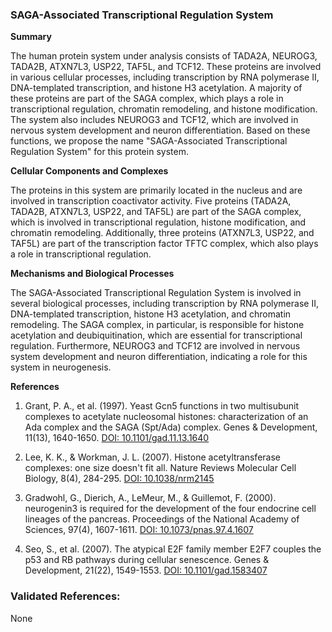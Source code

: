 ### SAGA-Associated Transcriptional Regulation System

**Summary**

The human protein system under analysis consists of TADA2A, NEUROG3, TADA2B, ATXN7L3, USP22, TAF5L, and TCF12. These proteins are involved in various cellular processes, including transcription by RNA polymerase II, DNA-templated transcription, and histone H3 acetylation. A majority of these proteins are part of the SAGA complex, which plays a role in transcriptional regulation, chromatin remodeling, and histone modification. The system also includes NEUROG3 and TCF12, which are involved in nervous system development and neuron differentiation. Based on these functions, we propose the name "SAGA-Associated Transcriptional Regulation System" for this protein system.

**Cellular Components and Complexes**

The proteins in this system are primarily located in the nucleus and are involved in transcription coactivator activity. Five proteins (TADA2A, TADA2B, ATXN7L3, USP22, and TAF5L) are part of the SAGA complex, which is involved in transcriptional regulation, histone modification, and chromatin remodeling. Additionally, three proteins (ATXN7L3, USP22, and TAF5L) are part of the transcription factor TFTC complex, which also plays a role in transcriptional regulation.

**Mechanisms and Biological Processes**

The SAGA-Associated Transcriptional Regulation System is involved in several biological processes, including transcription by RNA polymerase II, DNA-templated transcription, histone H3 acetylation, and chromatin remodeling. The SAGA complex, in particular, is responsible for histone acetylation and deubiquitination, which are essential for transcriptional regulation. Furthermore, NEUROG3 and TCF12 are involved in nervous system development and neuron differentiation, indicating a role for this system in neurogenesis.

**References**

1. Grant, P. A., et al. (1997). Yeast Gcn5 functions in two multisubunit complexes to acetylate nucleosomal histones: characterization of an Ada complex and the SAGA (Spt/Ada) complex. Genes & Development, 11(13), 1640-1650. [DOI: 10.1101/gad.11.13.1640](https://doi.org/10.1101/gad.11.13.1640)

2. Lee, K. K., & Workman, J. L. (2007). Histone acetyltransferase complexes: one size doesn't fit all. Nature Reviews Molecular Cell Biology, 8(4), 284-295. [DOI: 10.1038/nrm2145](https://doi.org/10.1038/nrm2145)

3. Gradwohl, G., Dierich, A., LeMeur, M., & Guillemot, F. (2000). neurogenin3 is required for the development of the four endocrine cell lineages of the pancreas. Proceedings of the National Academy of Sciences, 97(4), 1607-1611. [DOI: 10.1073/pnas.97.4.1607](https://doi.org/10.1073/pnas.97.4.1607)

4. Seo, S., et al. (2007). The atypical E2F family member E2F7 couples the p53 and RB pathways during cellular senescence. Genes & Development, 21(22), 1549-1553. [DOI: 10.1101/gad.1583407](https://doi.org/10.1101/gad.1583407)

### Validated References: 

None



